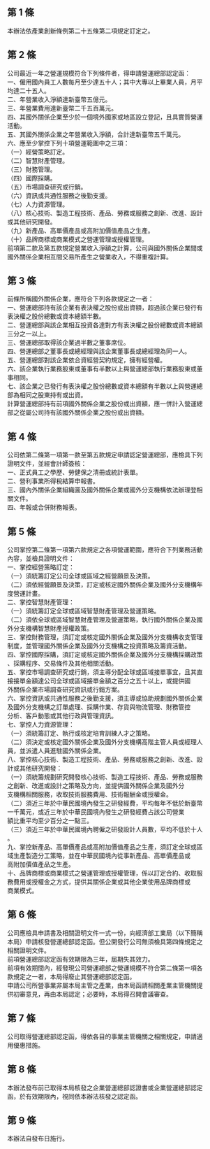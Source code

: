 第 1 條
-------
本辦法依產業創新條例第二十五條第二項規定訂定之。

第 2 條
-------
公司最近一年之營運規模符合下列條件者，得申請營運總部認定函：  
一、僱用國內員工人數每月至少達五十人；其中大專以上畢業人員，月平  
    均達二十五人。  
二、年營業收入淨額達新臺幣五億元。  
三、年營業費用達新臺幣二千五百萬元。  
四、其國外關係企業至少於一個境外國家或地區設立登記，且具實質營運  
    活動。  
五、其國外關係企業之年營業收入淨額，合計達新臺幣五千萬元。  
六、應至少掌控下列十項營運範圍中之三項：  
（一）經營策略訂定。  
（二）智慧財產管理。  
（三）財務管理。  
（四）國際採購。  
（五）市場調查研究或行銷。  
（六）資訊或共通性服務之後勤支援。  
（七）人力資源管理。  
（八）核心技術、製造工程技術、產品、勞務或服務之創新、改進、設計  
      或其他研究開發。  
（九）新產品、高單價產品或高附加價值產品之生產。  
（十）品牌商標或商業模式之營運管理或授權管理。  
前項第二款及第五款規定營業收入淨額之計算，公司與國外關係企業間或  
國外關係企業相互間交易所產生之營業收入，不得重複計算。

第 3 條
-------
前條所稱國外關係企業，應符合下列各款規定之一者：  
一、營運總部持有該企業有表決權之股份或出資額，超過該企業已發行有  
    表決權之股份總數或資本總額半數。  
二、營運總部與該企業相互投資各達對方有表決權之股份總數或資本總額  
    三分之一以上。  
三、營運總部取得該企業過半數之董事席位。  
四、營運總部之董事長或總經理與該企業董事長或總經理為同一人。  
五、營運總部對該企業依合資經營契約規定，擁有經營權。  
六、該企業執行業務股東或董事有半數以上與營運總部執行業務股東或董  
    事相同。  
七、該企業之已發行有表決權之股份總數或資本總額有半數以上與營運總  
    部為相同之股東持有或出資。  
計算營運總部持有前項國外關係企業之股份或出資額，應一併計入營運總  
部之從屬公司持有該國外關係企業之股份或出資額。

第 4 條
-------
公司依第二條第一項第一款至第五款規定申請認定營運總部，應檢具下列  
證明文件，並經會計師簽核：  
一、正式員工之學歷、勞健保之清冊或統計表單。  
二、營利事業所得稅結算申報書。  
三、國內外關係企業組織圖及國外關係企業或國外分支機構依法辦理登相  
    關文件。  
四、年報或合併財務報表。

第 5 條
-------
公司掌控第二條第一項第六款規定之各項營運範圍，應符合下列業務活動  
內容，並檢具證明文件：  
一、掌控經營策略訂定：  
（一）須統籌訂定公司全球或區域之經營願景及決策。  
（二）須依經營願景及決策，訂定或核定國外關係企業及國外分支機構年  
      度營運計畫。  
二、掌控智慧財產管理：  
（一）須統籌訂定全球或區域智慧財產管理及營運策略。  
（二）須依全球或區域智慧財產管理及營運策略，執行國外關係企業及國  
      外分支機構智慧財產授權政策。  
三、掌控財務管理，須訂定或核定國外關係企業及國外分支機構收支管理  
    制度，並管理國外關係企業及國外分支機構之投資策略及籌資活動。  
四、掌控國際採購，須訂定或核定國外關係企業及國外分支機構採購政策  
    、採購程序、交易條件及其他相關活動。  
五、掌控市場調查研究或行銷，須主導分配全球或區域接單事宜，且其直  
    接接單金額達公司全球或區域接單金額之百分之五十以上，或提供國  
    外關係企業市場調查研究資訊或行銷方案。  
六、掌控資訊或共通性服務之後勤支援，須主導或協助規劃國外關係企業  
    及國外分支機構之訂單處理、採購作業、存貨與物流管理、財務管控  
    分析、客戶動態或其他行政與管理資訊。  
七、掌控人力資源管理：  
（一）須統籌訂定、執行或核定培育訓練人才之策略。  
（二）須決定或核定國外關係企業及國外分支機構高階主管人員或經理人  
      員，並派遣人員進駐國外關係企業。  
八、掌控核心技術、製造工程技術、產品、勞務或服務之創新、改進、設  
    計或其他研究開發：  
（一）須統籌規劃研究開發核心技術、製造工程技術、產品、勞務或服務  
      之創新、改進或設計之策略及方向，並提供國外關係企業及國外分  
      支機構相關服務，收取技術服務費用、技術報酬金或授權金。  
（二）須近三年於中華民國境內發生之研發經費，平均每年不低於新臺幣  
      一千萬元，或近三年於中華民國境內發生之研發經費占該公司營業  
      額比重平均至少百分之一點三。  
（三）須近三年於中華民國境內聘僱之研發設計人員數，平均不低於十人  
      。  
九、掌控新產品、高單價產品或高附加價值產品之生產，須訂定全球或區  
    域生產製造分工策略，並在中華民國境內從事新產品、高單價產品或  
    高附加價值產品之生產。  
十、品牌商標或商業模式之營運管理或授權管理，係以訂定合約、收取服  
    務費用或授權金之方式，提供其關係企業或其他企業使用品牌商標或  
    商業模式。

第 6 條
-------
公司應檢具申請書及相關證明文件一式一份，向經濟部工業局（以下簡稱  
本局）申請核發營運總部認定函。但公開發行公司無須檢具第四條規定之  
相關證明文件。  
前項營運總部認定函有效期限為三年，屆期失其效力。  
前項有效期間內，經發現公司營運總部之營運規模不符合第二條第一項各  
款規定之一者，本局得廢止其營運總部認定函。  
申請公司所營事業非屬本局主管之產業，由本局函請相關產業主管機關提  
供初審意見，再由本局認定；必要時，本局得召開會議審查。

第 7 條
-------
公司取得營運總部認定函，得依各目的事業主管機關之相關規定，申請適  
用優惠措施。

第 8 條
-------
本辦法發布前已取得本局核發之企業營運總部認證書或企業營運總部認定  
函，於有效期限內，視同依本辦法核發之認定函。

第 9 條
-------
本辦法自發布日施行。

